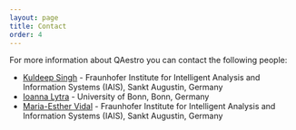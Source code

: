 ```yaml
---
layout: page
title: Contact
order: 4
---
```


For more information about QAestro you can contact the following people:

- [Kuldeep Singh](http://eis.iai.uni-bonn.de/Kuldeep_Singh.html) - Fraunhofer Institute for Intelligent Analysis and Information Systems (IAIS), Sankt Augustin, Germany
- [Ioanna Lytra](http://eis.iai.uni-bonn.de/Dr_Ioanna_Lytra.html) - University of Bonn, Bonn, Germany
- [Maria-Esther Vidal](http://eis.iai.uni-bonn.de/MariaEsther_Vidal.html) - Fraunhofer Institute for Intelligent Analysis and Information Systems (IAIS), Sankt Augustin, Germany